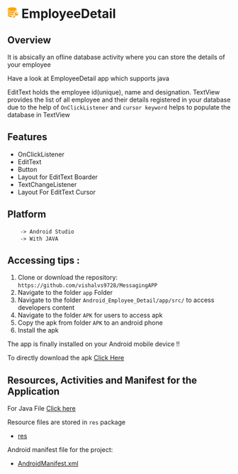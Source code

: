 # <img alt="App image" src="https://github.com/vishalvs9728/Android_Employee_Detail/blob/master/app/src/main/res/drawable/data.jpg" width="5%"> EmployeeDetail


## Overview

It is absically an ofline database activity where you can store the details of your employee

Have a look at EmployeeDetail app which supports java

EditText holds the employee id(unique), name and designation. TextView provides the list of all employee and their details registered in your database due to the help of `OnClickListener` and `cursor keyword` helps to populate the database in TextView

## Features

* OnClickListener
* EditText
* Button
* Layout for EditText Boarder
* TextChangeListener
* Layout For EditText Cursor
## Platform
        -> Android Studio
        -> With JAVA

## Accessing tips :

1. Clone or download the repository: `https://github.com/vishalvs9728/MessagingAPP`
2. Navigate to the folder `app` Folder
3. Navigate to the folder `Android_Employee_Detail/app/src/` to access developers content
3. Navigate to the folder `APK` for users to access apk
4. Copy the apk from folder `APK` to an android phone
5. Install the apk

The app is finally installed on your Android mobile device !!

To directly download the apk [Click Here]( https://github.com/vishalvs9728/MessagingAPP/blob/master/APK/MessageMe.apk)

 


## Resources, Activities and Manifest for the Application

For Java File [Click here]( https://github.com/vishalvs9728/Android_Employee_Detail/tree/master/app/src/main/java/com/example/vishalsingh/data_base/MainActivity.java)

Resource files are stored in `res` package

* [res](https://github.com/vishalvs9728/Android_Employee_Detail/tree/master/app/src/main/res)

Android manifest file for the project:

* [AndroidManifest.xml]( https://github.com/vishalvs9728/Android_Employee_Detail/blob/master/app/src/main/AndroidManifest.xml)
